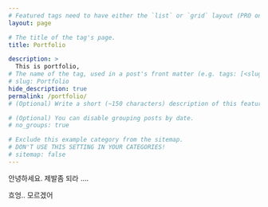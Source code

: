 ```yaml
---
# Featured tags need to have either the `list` or `grid` layout (PRO only).
layout: page

# The title of the tag's page.
title: Portfolio

description: >
  This is portfolio,
# The name of the tag, used in a post's front matter (e.g. tags: [<slug>]).
# slug: Portfolio
hide_description: true
permalink: /portfolio/
# (Optional) Write a short (~150 characters) description of this featured tag.

# (Optional) You can disable grouping posts by date.
# no_groups: true

# Exclude this example category from the sitemap.
# DON'T USE THIS SETTING IN YOUR CATEGORIES!
# sitemap: false
---
```


안녕하세요. 제발좀 되라 ....

흐엉.. 모르겠어
